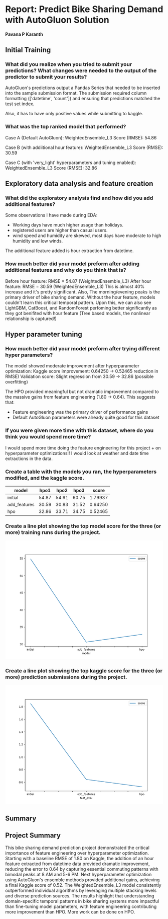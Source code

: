 # Report: Predict Bike Sharing Demand with AutoGluon Solution
#### Pavana P Karanth

## Initial Training
### What did you realize when you tried to submit your predictions? What changes were needed to the output of the predictor to submit your results?
AutoGluon's predictions output a Pandas Series that needed to be inserted into the sample submission format. The submission required column formatting (['datetime', 'count']) and ensuring that predictions matched the test set index.

Also, it has to have only positive values while submitting to kaggle. 

### What was the top ranked model that performed?
Case A (Default AutoGluon): WeightedEnsemble_L3
Score (RMSE): 54.86

Case B (with addiitional hour feature): WeightedEnsemble_L3
Score (RMSE): 30.59

Case C (with 'very_light' hyperparameters and tuning enabled): WeightedEnsemble_L3
Score (RMSE): 32.86 

## Exploratory data analysis and feature creation
### What did the exploratory analysis find and how did you add additional features?
Some observations I have made during EDA: 
* Working days have much higher usage than holidays.
* registered users are higher than casual users.
* wind speed and humidity are skewed, most days have moderate to high humidity and low winds.

The additional feature added is hour extraction from datetime. 

### How much better did your model preform after adding additional features and why do you think that is?
Before hour feature: RMSE = 54.87 (WeightedEnsemble_L3)
After hour feature: RMSE = 30.59 (WeightedEnsemble_L3)
This is almost 40% increase and it's pretty significant. 
Also, The morning/evening peaks is the primary driver of bike sharing demand. Without the hour feature, models couldn't learn this critical temporal pattern.
Upon this, we can also see LightGBM, CatBoost, and RandomForest perfoming better significantly as they got benifited with hour feature (Tree based models, the nonlinear relationship is captured!)

## Hyper parameter tuning
### How much better did your model preform after trying different hyper parameters?
The model showed moderate improvement after hyperparameter optimization:
Kaggle score improvement: 0.64250 → 0.52465 reduction in RMSE)
Validation score: Slight regression from 30.59 → 32.86 (possible overfitting)

The HPO provided meaningful but not dramatic improvement compared to the massive gains from feature engineering (1.80 → 0.64). This suggests that:
* Feature engineering was the primary driver of performance gains
* Default AutoGluon parameters were already quite good for this dataset

### If you were given more time with this dataset, where do you think you would spend more time?
I would spend more time doing the feature engineering for this project + on hyperparameter optimizations!!
I would look at weather and date time extractions in the data.

### Create a table with the models you ran, the hyperparameters modified, and the kaggle score.
|model|hpo1|hpo2|hpo3|score|
|--|--|--|--|--|
|initial|54.87|54.91|60.75|1.79937|
|add_features|30.59|30.83|31.52|0.64250|
|hpo|32.86|33.71|34.75|0.52465|

### Create a line plot showing the top model score for the three (or more) training runs during the project.
![model_train_score.png](model_train_score.png)

### Create a line plot showing the top kaggle score for the three (or more) prediction submissions during the project.
![model_test_score.png](model_test_score.png)

## Summary
## Project Summary
This bike sharing demand prediction project demonstrated the critical importance of feature engineering over hyperparameter optimization. Starting with a baseline RMSE of 1.80 on Kaggle, the addition of an hour feature extracted from datetime data provided dramatic improvement, reducing the error to 0.64 by capturing essential commuting patterns with bimodal peaks at 8 AM and 5-6 PM. Next hyperparameter optimization using AutoGluon's ensemble methods provided additional gains, achieving a final Kaggle score of 0.52. The WeightedEnsemble_L3 model consistently outperformed individual algorithms by leveraging multiple stacking levels and diverse prediction sources. The results highlight that understanding domain-specific temporal patterns in bike sharing systems more impactful than fine-tuning model parameters, with feature engineering contributing more improvement than HPO. More work can be done on HPO. 
